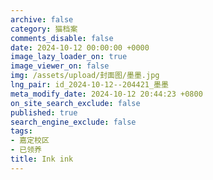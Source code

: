 ```yaml
---
archive: false
category: 猫档案
comments_disable: false
date: 2024-10-12 00:00:00 +0000
image_lazy_loader_on: true
image_viewer_on: false
img: /assets/upload/封面图/墨墨.jpg
lng_pair: id_2024-10-12--204421_墨墨
meta_modify_date: 2024-10-12 20:44:23 +0800
on_site_search_exclude: false
published: true
search_engine_exclude: false
tags:
- 嘉定校区
- 已领养
title: Ink ink
---
```

